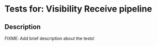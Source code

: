 # Tests for: Visibility Receive pipeline

## Description
FIXME: Add brief description about the tests!
